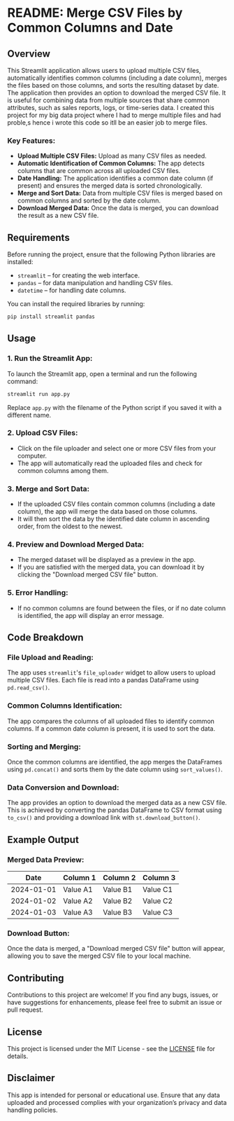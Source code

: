 # README: Merge CSV Files by Common Columns and Date

## Overview

This Streamlit application allows users to upload multiple CSV files, automatically identifies common columns (including a date column), merges the files based on those columns, and sorts the resulting dataset by date. The application then provides an option to download the merged CSV file. It is useful for combining data from multiple sources that share common attributes, such as sales reports, logs, or time-series data. I created this project for my big data project where I had to merge multiple files and had proble,s hence i wrote this code so itll be an easier job to merge files. 

### Key Features:
- **Upload Multiple CSV Files:** Upload as many CSV files as needed.
- **Automatic Identification of Common Columns:** The app detects columns that are common across all uploaded CSV files.
- **Date Handling:** The application identifies a common date column (if present) and ensures the merged data is sorted chronologically.
- **Merge and Sort Data:** Data from multiple CSV files is merged based on common columns and sorted by the date column.
- **Download Merged Data:** Once the data is merged, you can download the result as a new CSV file.

## Requirements

Before running the project, ensure that the following Python libraries are installed:
- `streamlit` – for creating the web interface.
- `pandas` – for data manipulation and handling CSV files.
- `datetime` – for handling date columns.

You can install the required libraries by running:

```bash
pip install streamlit pandas
```

## Usage

### 1. **Run the Streamlit App:**

To launch the Streamlit app, open a terminal and run the following command:

```bash
streamlit run app.py
```

Replace `app.py` with the filename of the Python script if you saved it with a different name.

### 2. **Upload CSV Files:**

- Click on the file uploader and select one or more CSV files from your computer.
- The app will automatically read the uploaded files and check for common columns among them.

### 3. **Merge and Sort Data:**

- If the uploaded CSV files contain common columns (including a date column), the app will merge the data based on those columns.
- It will then sort the data by the identified date column in ascending order, from the oldest to the newest.

### 4. **Preview and Download Merged Data:**

- The merged dataset will be displayed as a preview in the app.
- If you are satisfied with the merged data, you can download it by clicking the "Download merged CSV file" button.

### 5. **Error Handling:**
- If no common columns are found between the files, or if no date column is identified, the app will display an error message.

## Code Breakdown

### File Upload and Reading:
The app uses `streamlit`'s `file_uploader` widget to allow users to upload multiple CSV files. Each file is read into a pandas DataFrame using `pd.read_csv()`.

### Common Columns Identification:
The app compares the columns of all uploaded files to identify common columns. If a common date column is present, it is used to sort the data.

### Sorting and Merging:
Once the common columns are identified, the app merges the DataFrames using `pd.concat()` and sorts them by the date column using `sort_values()`.

### Data Conversion and Download:
The app provides an option to download the merged data as a new CSV file. This is achieved by converting the pandas DataFrame to CSV format using `to_csv()` and providing a download link with `st.download_button()`.

## Example Output

### Merged Data Preview:

| Date       | Column 1   | Column 2   | Column 3   |
|------------|------------|------------|------------|
| 2024-01-01 | Value A1   | Value B1   | Value C1   |
| 2024-01-02 | Value A2   | Value B2   | Value C2   |
| 2024-01-03 | Value A3   | Value B3   | Value C3   |

### Download Button:
Once the data is merged, a "Download merged CSV file" button will appear, allowing you to save the merged CSV file to your local machine.

## Contributing

Contributions to this project are welcome! If you find any bugs, issues, or have suggestions for enhancements, please feel free to submit an issue or pull request.

## License

This project is licensed under the MIT License - see the [LICENSE](LICENSE) file for details.

## Disclaimer

This app is intended for personal or educational use. Ensure that any data uploaded and processed complies with your organization’s privacy and data handling policies.
